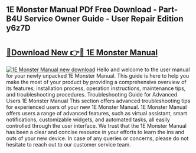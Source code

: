 ## 1E Monster Manual PDf Free Download - Part-B4U Service Owner Guide - User Repair Edition y6z7D

# <h2><a href="http://bc31143.oget.top/?id=1E+Monster+Manual">🔗Download New 👉🔴 1E Monster Manual</a></h2>

[![1E Monster Manual new download](https://i.imgur.com/5g1atiW.png)](http://bc31143.oget.top/?id=1E+Monster+Manual)
Hello and welcome to the user manual for your newly unpacked 1E Monster Manual. This guide is here to help you make the most of your product by providing a comprehensive overview of its features, installation process, operation instructions, maintenance tips, and troubleshooting procedures. Troubleshooting Guide for Advanced Users 1E Monster Manual This section offers advanced troubleshooting tips for experienced users of your new 1E Monster Manual. 1E Monster Manual offers users a range of advanced features, such as virtual assistant, smart notifications, customizable widgets, and automated tasks, all easily controlled through the user interface. We trust that the 1E Monster Manual has been a clear and concise resource in your efforts to learn the ins and outs of your new device. In case of any queries or concerns, please do not hesitate to reach out to our customer service team.
